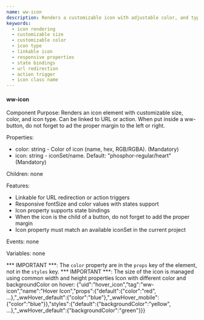 ```yaml
---
name: ww-icon
description: Renders a customizable icon with adjustable color, and type, linkable to URL/action for interactive functionality.
keywords:
  - icon rendering
  - customizable size
  - customizable color
  - icon type
  - linkable icon
  - responsive properties
  - state bindings
  - url redirection
  - action trigger
  - icon class name
---
```


#### ww-icon

Component Purpose: Renders an icon element with customizable size, color, and icon type. Can be linked to URL or action.
When put inside a ww-button, do not forget to ad the proper margin to the left or right.

Properties:
- color: string - Color of icon (name, hex, RGB/RGBA). (Mandatory)
- icon: string - iconSet/name. Default: "phosphor-regular/heart" (Mandatory)

Children: none

Features:
- Linkable for URL redirection or action triggers
- Responsive fontSize and color values with states support
- Icon property supports state bindings
- When the icon is the child of a button, do not forget to add the proper margin
- Icon property must match an available iconSet in the current project

Events: none

Variables: none

*** IMPORTANT ***: The `color` property are in the `props` key of the element, not in the `styles` key.
*** IMPORTANT ***: The size of the icon is managed using common width and height properties
<example>
  Icon with different color and backgroundColor on hover:
  {"uid":"hover_icon","tag":"ww-icon","name":"Hover Icon","props":{"default":{"color":"red", ...},"_wwHover_default":{"color":"blue"},"_wwHover_mobile":{"color":"blue"}},"styles":{"default":{"backgroundColor":"yellow", ...},"_wwHover_default":{"backgroundColor":"green"}}}
</example>
